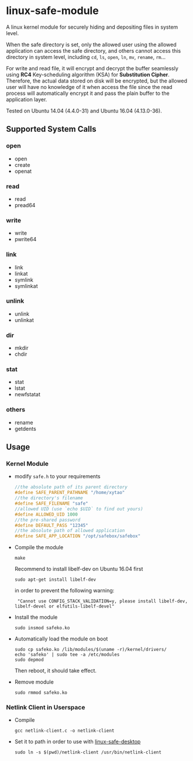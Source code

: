 # linux-safe-module
A linux kernel module for securely hiding and depositing files in system level.

When the safe directory is set, only the allowed user using the allowed application can access the safe directory, and others cannot access this directory in system level, including `cd`, `ls`, `open`, `ln`, `mv`, `rename`, `rm`...

For write and read file, it will encrypt and decrypt the buffer seamlessly using **RC4** Key-scheduling algorithm (KSA) for **Substitution Cipher**. Therefore, the actual data stored on disk will be encrypted, but the allowed user will have no knowledge of it when access the file since the read process will automatically encrypt it and pass the plain buffer to the application layer.

Tested on Ubuntu 14.04 (4.4.0-31) and Ubuntu 16.04 (4.13.0-36).
## Supported System Calls
### open
- open
- create
- openat
### read
- read
- pread64
### write
- write
- pwrite64
### link
- link
- linkat
- symlink
- symlinkat
### unlink
- unlink
- unlinkat
### dir
- mkdir
- chdir
### stat
- stat
- lstat
- newfstatat
### others
- rename
- getdents

## Usage
### Kernel Module
- modify `safe.h` to your requirements
  ```c
  //the absolute path of its parent directory
  #define SAFE_PARENT_PATHNAME "/home/xytao"
  //the directory's filename
  #define SAFE_FILENAME "safe"
  //allowed UID (use `echo $UID` to find out yours)
  #define ALLOWED_UID 1000
  //the pre-shared password
  #define DEFAULT_PASS "12345"
  //the absolute path of allowed application
  #define SAFE_APP_LOCATION "/opt/safebox/safebox"

  ```
- Compile the module
  ```shell
  make
  ```
  Recommend to install libelf-dev on Ubuntu 16.04 first
  ```shell
  sudo apt-get install libelf-dev
  ```
  in order to prevent the following warning:
  ```shell
   "Cannot use CONFIG_STACK_VALIDATION=y, please install libelf-dev, libelf-devel or elfutils-libelf-devel"
  ```
- Install the module
  ```shell
  sudo insmod safeko.ko
  ```
- Automatically load the module on boot
  ```shell
  sudo cp safeko.ko /lib/modules/$(uname -r)/kernel/drivers/
  echo 'safeko' | sudo tee -a /etc/modules
  sudo depmod
  ```
  Then reboot, it should take effect.

- Remove module
  ```shell
  sudo rmmod safeko.ko
  ```
### Netlink Client in Userspace
- Compile
  ```shell
  gcc netlink-client.c -o netlink-client
  ```
- Set it to path in order to use with [linux-safe-desktop](https://github.com/taoxinyi/linux-safe-desktop)
  ```shell
  sudo ln -s $(pwd)/netlink-client /usr/bin/netlink-client
  ```
